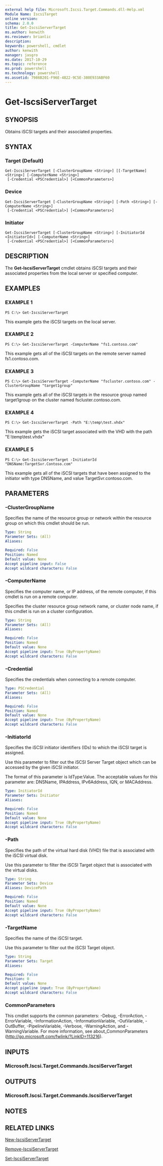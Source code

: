```yaml
---
external help file: Microsoft.Iscsi.Target.Commands.dll-Help.xml
Module Name: IscsiTarget
online version: 
schema: 2.0.0
title: Get-IscsiServerTarget
ms.author: kenwith
ms.reviewer: brianlic
description: 
keywords: powershell, cmdlet
author: kenwith
manager: jasgro
ms.date: 2017-10-29
ms.topic: reference
ms.prod: powershell
ms.technology: powershell
ms.assetid: 7986B201-F96E-4822-9C5E-380E933ABF60
---
```


# Get-IscsiServerTarget

## SYNOPSIS
Obtains iSCSI targets and their associated properties.

## SYNTAX

### Target (Default)
```
Get-IscsiServerTarget [-ClusterGroupName <String>] [[-TargetName] <String>] [-ComputerName <String>]
 [-Credential <PSCredential>] [<CommonParameters>]
```

### Device
```
Get-IscsiServerTarget [-ClusterGroupName <String>] [-Path <String>] [-ComputerName <String>]
 [-Credential <PSCredential>] [<CommonParameters>]
```

### Initiator
```
Get-IscsiServerTarget [-ClusterGroupName <String>] [-InitiatorId <InitiatorId>] [-ComputerName <String>]
 [-Credential <PSCredential>] [<CommonParameters>]
```

## DESCRIPTION
The **Get-IscsiServerTarget** cmdlet obtains iSCSI targets and their associated properties from the local server or specified computer.

## EXAMPLES

### EXAMPLE 1
```
PS C:\> Get-IscsiServerTarget
```

This example gets the iSCSI targets on the local server.

### EXAMPLE 2
```
PS C:\> Get-IscsiServerTarget -ComputerName "fs1.contoso.com"
```

This example gets all of the iSCSI targets on the remote server named fs1.contoso.com.

### EXAMPLE 3
```
PS C:\> Get-IscsiServerTarget -ComputerName "fscluster.contoso.com" -ClusterGroupName "target1group"
```

This example gets all of the iSCSI targets in the resource group named target1group on the cluster named fscluster.contoso.com.

### EXAMPLE 4
```
PS C:\> Get-IscsiServerTarget -Path "E:\temp\test.vhdx"
```

This example gets the iSCSI target associated with the VHD with the path "E:\temp\test.vhdx"

### EXAMPLE 5
```
PS C:\> Get-IscsiServerTarget -InitiatorId "DNSName:TargetSvr.Contoso.com"
```

This example gets all of the iSCSI targets that have been assigned to the initiator with type DNSName, and value TargetSvr.contoso.com.

## PARAMETERS

### -ClusterGroupName
Specifies the name of the resource group or network within the resource group on which this cmdlet should be run.

```yaml
Type: String
Parameter Sets: (All)
Aliases: 

Required: False
Position: Named
Default value: None
Accept pipeline input: False
Accept wildcard characters: False
```

### -ComputerName
Specifies the computer name, or IP address, of the remote computer, if this cmdlet is run on a remote computer. 
                         
Specifies the cluster resource group network name, or cluster node name, if this cmdlet is run on a cluster configuration.

```yaml
Type: String
Parameter Sets: (All)
Aliases: 

Required: False
Position: Named
Default value: None
Accept pipeline input: True (ByPropertyName)
Accept wildcard characters: False
```

### -Credential
Specifies the credentials when connecting to a remote computer.

```yaml
Type: PSCredential
Parameter Sets: (All)
Aliases: 

Required: False
Position: Named
Default value: None
Accept pipeline input: True (ByPropertyName)
Accept wildcard characters: False
```

### -InitiatorId
Specifies the iSCSI initiator identifiers (IDs) to which the iSCSI target is assigned. 
                         
Use this parameter to filter out the iSCSI Server Target object which can be accessed by the given iSCSI initiator. 
                         
The format of this parameter is IdType:Value. 
The acceptable values for this parameter are: DNSName, IPAddress, IPv6Address, IQN, or MACAddress.

```yaml
Type: InitiatorId
Parameter Sets: Initiator
Aliases: 

Required: False
Position: Named
Default value: None
Accept pipeline input: True (ByPropertyName)
Accept wildcard characters: False
```

### -Path
Specifies the path of the virtual hard disk (VHD) file that is associated with the iSCSI virtual disk. 
                         
Use this parameter to filter the iSCSI Target object that is associated with the virtual disks.

```yaml
Type: String
Parameter Sets: Device
Aliases: DevicePath

Required: False
Position: Named
Default value: None
Accept pipeline input: True (ByPropertyName)
Accept wildcard characters: False
```

### -TargetName
Specifies the name of the iSCSI target. 
                         
Use this parameter to filter out the iSCSI Target object.

```yaml
Type: String
Parameter Sets: Target
Aliases: 

Required: False
Position: 0
Default value: None
Accept pipeline input: True (ByPropertyName)
Accept wildcard characters: False
```

### CommonParameters
This cmdlet supports the common parameters: -Debug, -ErrorAction, -ErrorVariable, -InformationAction, -InformationVariable, -OutVariable, -OutBuffer, -PipelineVariable, -Verbose, -WarningAction, and -WarningVariable. For more information, see about_CommonParameters (http://go.microsoft.com/fwlink/?LinkID=113216).

## INPUTS

### Microsoft.Iscsi.Target.Commands.IscsiServerTarget

## OUTPUTS

### Microsoft.Iscsi.Target.Commands.IscsiServerTarget

## NOTES

## RELATED LINKS

[New-IscsiServerTarget](./New-IscsiServerTarget.md)

[Remove-IscsiServerTarget](./Remove-IscsiServerTarget.md)

[Set-IscsiServerTarget](./Set-IscsiServerTarget.md)
